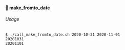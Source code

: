 #### :open_file_folder: make_fromto_date
###### Usage
 ```
 $ ./call_make_fromto_date.sh 2020-10-31 2020-11-01
 20201031
 20201101
 ```
